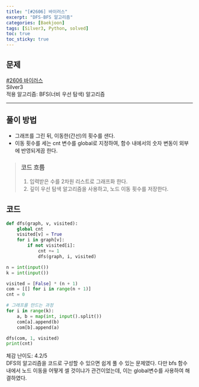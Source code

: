 ```yaml
---
title: "[#2606] 바이러스"
excerpt: "DFS-BFS 알고리즘"
categories: [Baekjoon]
tags: [Silver3, Python, solved]
toc: true
toc_sticky: true
---
```


## 문제
[#2606 바이러스](https://www.acmicpc.net/problem/2606) <br>
Silver3 <br>
적용 알고리즘: BFS(너비 우선 탐색) 알고리즘

***

## 풀이 방법
* 그래프를 그린 뒤, 이동한(간선)의 횟수를 샌다.
* 이동 횟수를 세는 cnt 변수를 global로 지정하여, 함수 내에서의 숫자 변동이 외부에 반영되게끔 한다.

> ### 코드 흐름
> 1. 입력받은 수를 2차원 리스트로 그래프화 한다.
> 2. 깊이 우선 탐색 알고리즘을 사용하고, 노드 이동 횟수를 저장한다.

## 코드
~~~python
def dfs(graph, v, visited):
    global cnt
    visited[v] = True
    for i in graph[v]:
        if not visited[i]:
            cnt += 1
            dfs(graph, i, visited)

n = int(input())
k = int(input())

visited = [False] * (n + 1)
com = [[] for i in range(n + 1)]
cnt = 0

# 그래프를 만드는 과정
for i in range(k):
    a, b = map(int, input().split())
    com[a].append(b)
    com[b].append(a)

dfs(com, 1, visited)
print(cnt)
~~~

체감 난이도: 4.2/5 <br>
DFS의 알고리즘을 코드로 구성할 수 있으면 쉽게 풀 수 있는 문제였다. 다만 
bfs 함수 내에서 노드 이동을 어떻게 셀 것이냐가 관건이었는데, 이는 global변수를 사용하여 해결하였다.